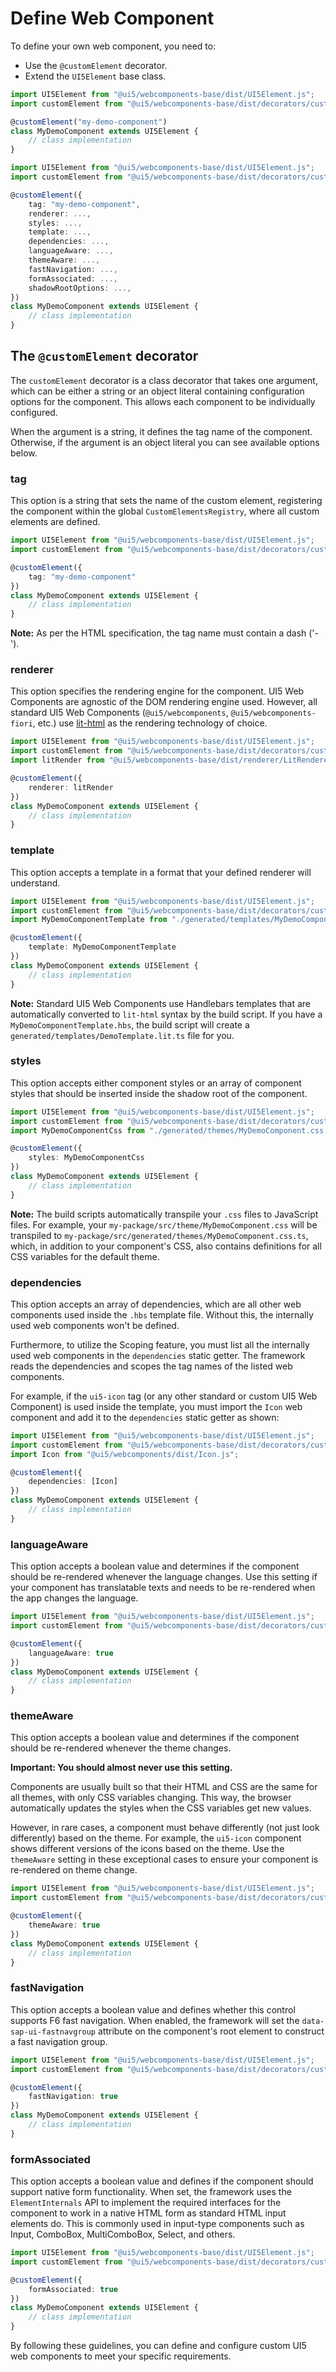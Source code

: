# Define Web Component

To define your own web component, you need to:
- Use the `@customElement` decorator.
- Extend the `UI5Element` base class.

```ts
import UI5Element from "@ui5/webcomponents-base/dist/UI5Element.js";
import customElement from "@ui5/webcomponents-base/dist/decorators/customElement.js";

@customElement("my-demo-component")
class MyDemoComponent extends UI5Element {
    // class implementation
}
```

```ts
import UI5Element from "@ui5/webcomponents-base/dist/UI5Element.js";
import customElement from "@ui5/webcomponents-base/dist/decorators/customElement.js";

@customElement({
    tag: "my-demo-component",
    renderer: ...,
    styles: ...,
    template: ...,
    dependencies: ...,
    languageAware: ...,
    themeAware: ...,
    fastNavigation: ...,
    formAssociated: ...,
    shadowRootOptions: ...,
})
class MyDemoComponent extends UI5Element {
    // class implementation
}
```

## The `@customElement` decorator
The `customElement` decorator is a class decorator that takes one argument, which can be either a string or an object literal containing configuration options for the component. This allows each component to be individually configured.

When the argument is a string, it defines the tag name of the component. Otherwise, if the argument is an object literal you can see available options below.

### tag
This option is a string that sets the name of the custom element, registering the component within the global `CustomElementsRegistry`, where all custom elements are defined.

```ts
import UI5Element from "@ui5/webcomponents-base/dist/UI5Element.js";
import customElement from "@ui5/webcomponents-base/dist/decorators/customElement.js";

@customElement({
    tag: "my-demo-component"
})
class MyDemoComponent extends UI5Element {
    // class implementation
}
```

**Note:** As per the HTML specification, the tag name must contain a dash ('-').

### renderer
This option specifies the rendering engine for the component. UI5 Web Components are agnostic of the DOM rendering engine used. However, all standard UI5 Web Components (`@ui5/webcomponents`, `@ui5/webcomponents-fiori`, etc.) use [lit-html](https://github.com/Polymer/lit-html) as the rendering technology of choice.

```ts
import UI5Element from "@ui5/webcomponents-base/dist/UI5Element.js";
import customElement from "@ui5/webcomponents-base/dist/decorators/customElement.js";
import litRender from "@ui5/webcomponents-base/dist/renderer/LitRenderer.js";

@customElement({
    renderer: litRender
})
class MyDemoComponent extends UI5Element {
    // class implementation
}
```

### template
This option accepts a template in a format that your defined renderer will understand.

```ts
import UI5Element from "@ui5/webcomponents-base/dist/UI5Element.js";
import customElement from "@ui5/webcomponents-base/dist/decorators/customElement.js";
import MyDemoComponentTemplate from "./generated/templates/MyDemoComponentTemplate.lit.js";

@customElement({
    template: MyDemoComponentTemplate
})
class MyDemoComponent extends UI5Element {
    // class implementation
}
```

**Note:** Standard UI5 Web Components use Handlebars templates that are automatically converted to `lit-html` syntax by the build script. If you have a `MyDemoComponentTemplate.hbs`, the build script will create a `generated/templates/DemoTemplate.lit.ts` file for you.

### styles
This option accepts either component styles or an array of component styles that should be inserted inside the shadow root of the component.

```ts
import UI5Element from "@ui5/webcomponents-base/dist/UI5Element.js";
import customElement from "@ui5/webcomponents-base/dist/decorators/customElement.js";
import MyDemoComponentCss from "./generated/themes/MyDemoComponent.css.js";

@customElement({
    styles: MyDemoComponentCss
})
class MyDemoComponent extends UI5Element {
    // class implementation
}
```

**Note:** The build scripts automatically transpile your `.css` files to JavaScript files. For example, your `my-package/src/theme/MyDemoComponent.css` will be transpiled to `my-package/src/generated/themes/MyDemoComponent.css.ts`, which, in addition to your component's CSS, also contains definitions for all CSS variables for the default theme.

### dependencies
This option accepts an array of dependencies, which are all other web components used inside the `.hbs` template file. Without this, the internally used web components won't be defined.

Furthermore, to utilize the Scoping feature, you must list all the internally used web components in the `dependencies` static getter. The framework reads the dependencies and scopes the tag names of the listed web components.

For example, if the `ui5-icon` tag (or any other standard or custom UI5 Web Component) is used inside the template, you must import the `Icon` web component and add it to the `dependencies` static getter as shown:

```ts
import UI5Element from "@ui5/webcomponents-base/dist/UI5Element.js";
import customElement from "@ui5/webcomponents-base/dist/decorators/customElement.js";
import Icon from "@ui5/webcomponents/dist/Icon.js";

@customElement({
    dependencies: [Icon]
})
class MyDemoComponent extends UI5Element {
    // class implementation
}
```

### languageAware
This option accepts a boolean value and determines if the component should be re-rendered whenever the language changes. Use this setting if your component has translatable texts and needs to be re-rendered when the app changes the language.

```ts
import UI5Element from "@ui5/webcomponents-base/dist/UI5Element.js";
import customElement from "@ui5/webcomponents-base/dist/decorators/customElement.js";

@customElement({
    languageAware: true
})
class MyDemoComponent extends UI5Element {
    // class implementation
}
```

### themeAware
This option accepts a boolean value and determines if the component should be re-rendered whenever the theme changes.

**Important: You should almost never use this setting.**

Components are usually built so that their HTML and CSS are the same for all themes, with only CSS variables changing. This way, the browser automatically updates the styles when the CSS variables get new values.

However, in rare cases, a component must behave differently (not just look differently) based on the theme. For example, the `ui5-icon` component shows different versions of the icons based on the theme. Use the `themeAware` setting in these exceptional cases to ensure your component is re-rendered on theme change.

```ts
import UI5Element from "@ui5/webcomponents-base/dist/UI5Element.js";
import customElement from "@ui5/webcomponents-base/dist/decorators/customElement.js";

@customElement({
    themeAware: true
})
class MyDemoComponent extends UI5Element {
    // class implementation
}
```

### fastNavigation
This option accepts a boolean value and defines whether this control supports F6 fast navigation. When enabled, the framework will set the `data-sap-ui-fastnavgroup` attribute on the component's root element to construct a fast navigation group.

```ts
import UI5Element from "@ui5/webcomponents-base/dist/UI5Element.js";
import customElement from "@ui5/webcomponents-base/dist/decorators/customElement.js";

@customElement({
    fastNavigation: true
})
class MyDemoComponent extends UI5Element {
    // class implementation
}
```

### formAssociated
This option accepts a boolean value and defines if the component should support native form functionality. When set, the framework uses the `ElementInternals` API to implement the required interfaces for the component to work in a native HTML form as standard HTML input elements do. This is commonly used in input-type components such as Input, ComboBox, MultiComboBox, Select, and others.

```ts
import UI5Element from "@ui5/webcomponents-base/dist/UI5Element.js";
import customElement from "@ui5/webcomponents-base/dist/decorators/customElement.js";

@customElement({
    formAssociated: true
})
class MyDemoComponent extends UI5Element {
    // class implementation
}
```

By following these guidelines, you can define and configure custom UI5 web components to meet your specific requirements.